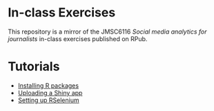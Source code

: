 # In-class Exercises
This repository is a mirror of the JMSC6116 _Social media analytics for journalists_ in-class exercises published on RPub.

# Tutorials
* [Installing R packages](https://elgarteo.github.io/JMSC6116-2020/package/install_package.html)
* [Uploading a Shiny app](https://elgarteo.github.io/JMSC6116-2020/shiny/shiny.html)
* [Setting up RSelenium](https://elgarteo.github.io/JMSC6116-2020/selenium/selenium.html)
